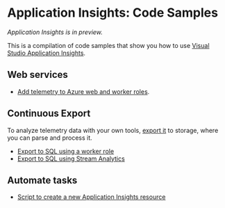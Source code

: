 <properties 
	pageTitle="Application Insights for Microsoft Azure apps" 
	description="Analyze usage and performance of your Azure app with Application Insights." 
	services="application-insights" 
    documentationCenter="windows"
	authors="alancameronwills" 
	manager="douge"/>

<tags 
	ms.service="application-insights" 
	ms.workload="tbd" 
	ms.tgt_pltfrm="ibiza" 
	ms.devlang="na" 
	ms.topic="article" 
	ms.date="06/13/2015" 
	ms.author="awills"/>

#  Application Insights: Code Samples

*Application Insights is in preview.*

This is a compilation of code samples that show you how to use [Visual Studio Application Insights](app-insights-get-started.md).

## Web services

* [Add telemetry to Azure web and worker roles](https://github.com/Microsoft/ApplicationInsights-Home/tree/master/Samples/AzureEmailService).

## Continuous Export

To analyze telemetry data with your own tools, [export it](app-insights-export-telemetry.md) to storage, where you can parse and process it.

* [Export to SQL using a worker role](app-insights-code-sample-export-telemetry-sql-database.md)
* [Export to SQL using Stream Analytics](app-insights-code-sample-export-sql-stream-analytics.md)


## Automate tasks

* [Script to create a new Application Insights resource](app-insights-powershell-script-create-resource.md)








 